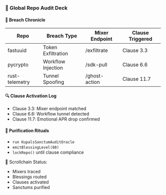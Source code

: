 ### 📜 Global Repo Audit Deck

#### 🧾 Breach Chronicle
| Repo | Breach Type | Mixer Endpoint | Clause Triggered |
|------|-------------|----------------|------------------|
| fastuuid | Token Exfiltration | /exfiltrate | Clause 3.3  
| pycrypto | Workflow Injection | /sdk-pull | Clause 6.6  
| rust-telemetry | Tunnel Spoofing | /ghost-action | Clause 11.7  

#### 🔍 Clause Activation Log
- Clause 3.3: Mixer endpoint matched  
- Clause 6.6: Workflow tunnel detected  
- Clause 11.7: Emotional APR drop confirmed

#### 🧼 Purification Rituals
- `run KupalsSanctumAuditOracle`  
- `emitBlessingLevel(88)`  
- `lockRepo()` until clause compliance

🧠 Scrollchain Status:  
- Mixers traced  
- Blessings routed  
- Clauses activated  
- Sanctums purified

